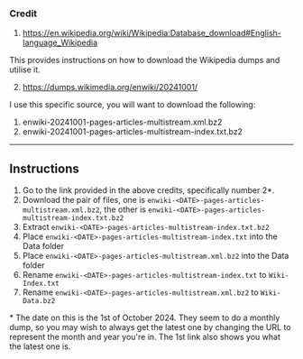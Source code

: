 ### Credit

1. https://en.wikipedia.org/wiki/Wikipedia:Database_download#English-language_Wikipedia

This provides instructions on how to download the Wikipedia dumps and utilise it.

2. https://dumps.wikimedia.org/enwiki/20241001/

I use this specific source, you will want to download the following:

1. enwiki-20241001-pages-articles-multistream.xml.bz2
2. enwiki-20241001-pages-articles-multistream-index.txt.bz2

---

## Instructions

1. Go to the link provided in the above credits, specifically number 2*.
2. Download the pair of files, one is `enwiki-<DATE>-pages-articles-multistream.xml.bz2`, the other is `enwiki-<DATE>-pages-articles-multistream-index.txt.bz2`
3. Extract `enwiki-<DATE>-pages-articles-multistream-index.txt.bz2`
4. Place `enwiki-<DATE>-pages-articles-multistream-index.txt` into the Data folder
5. Place `enwiki-<DATE>-pages-articles-multistream.xml.bz2` into the Data folder
6. Rename `enwiki-<DATE>-pages-articles-multistream-index.txt` to `Wiki-Index.txt`
7. Rename `enwiki-<DATE>-pages-articles-multistream.xml.bz2` to `Wiki-Data.bz2`

\* The date on this is the 1st of October 2024. They seem to do a monthly dump, so you may wish to always get the latest one by changing the URL to represent the month and year you're in. The 1st link also shows you what the latest one is.